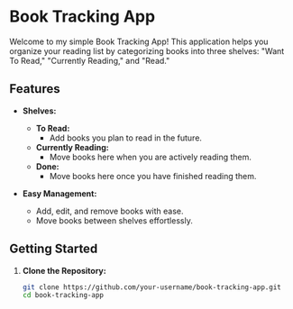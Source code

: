 # Book Tracking App

Welcome to my simple Book Tracking App! This application helps you organize your reading list by categorizing books into three shelves: "Want To Read," "Currently Reading," and "Read."

## Features

- **Shelves:**
  - **To Read:**
    - Add books you plan to read in the future.
  - **Currently Reading:**
    - Move books here when you are actively reading them.
  - **Done:**
    - Move books here once you have finished reading them.

- **Easy Management:**
  - Add, edit, and remove books with ease.
  - Move books between shelves effortlessly.

## Getting Started

1. **Clone the Repository:**
   ```bash
   git clone https://github.com/your-username/book-tracking-app.git
   cd book-tracking-app

